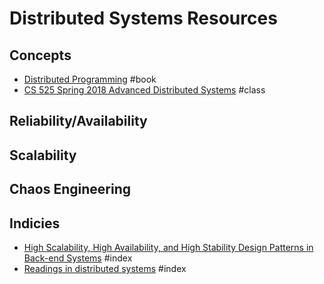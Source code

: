 # Distributed Systems Resources

## Concepts
* [Distributed Programming](https://github.com/heathermiller/dist-prog-book) #book
* [CS 525 Spring 2018
   Advanced Distributed Systems](https://courses.engr.illinois.edu/cs525/sp2018/index.html) #class

## Reliability/Availability

## Scalability

## Chaos Engineering

## Indicies
* [High Scalability, High Availability, and High Stability Design Patterns in Back-end Systems](https://github.com/binhnguyennus/awesome-scalability) #index
* [Readings in distributed systems](http://christophermeiklejohn.com/distributed/systems/2013/07/12/readings-in-distributed-systems.html) #index
